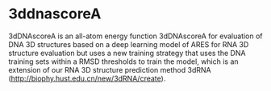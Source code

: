# 3ddnascoreA
3dDNAscoreA is an all-atom energy function 3dDNAscoreA for evaluation of DNA 3D structures based on a deep learning model of ARES for RNA 3D structure evaluation but uses a new training strategy that uses the DNA training sets within a RMSD thresholds to train the model,  which is an extension of our RNA 3D structure prediction method 3dRNA (http://biophy.hust.edu.cn/new/3dRNA/create).

